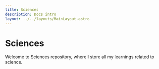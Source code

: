 ```yaml
---
title: Sciences
description: Docs intro
layout: ../../layouts/MainLayout.astro
---
```


# Sciences

Welcome to Sciences repository, where I store all my learnings related to science.